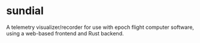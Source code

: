 # sundial
A telemetry visualizer/recorder for use with epoch flight computer software, using a web-based frontend and Rust backend.
